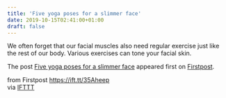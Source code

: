 ```yaml
---
title: 'Five yoga poses for a slimmer face'
date: 2019-10-15T02:41:00+01:00
draft: false
---
```


We often forget that our facial muscles also need regular exercise just like the rest of our body. Various exercises can tone your facial skin.

The post [Five yoga poses for a slimmer face](http://www.firstpost.com/health/five-yoga-poses-for-a-slimmer-face-7495871.html) appeared first on [Firstpost](http://www.firstpost.com).

  
  
from Firstpost https://ift.tt/35Aheep  
via [IFTTT](https://ifttt.com/?ref=da&site=blogger)